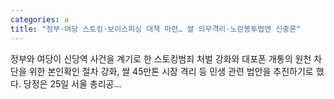 ```yaml
---
categories: a
title: "정부·여당 스토킹·보이스피싱 대책 마련… 쌀 의무격리·노란봉투법엔 신중론"
---
```

정부와 여당이 신당역 사건을 계기로 한 스토킹범죄 처벌 강화와 대포폰 개통의 원천 차단을 위한 본인확인 절차 강화, 쌀 45만톤 시장 격리 등 민생 관련 법안을 추진하기로 했다. 당정은 25일 서울 총리공...